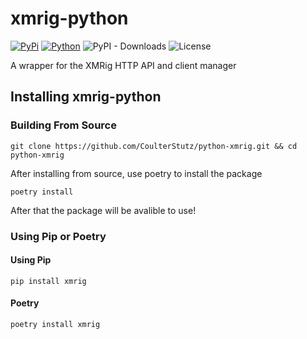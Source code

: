 # xmrig-python
[![PyPi](https://img.shields.io/badge/PyPi-1.1-green?labelColor=026ab5&style=flat-square&logo=pypi&logoColor=ffffff&link=https://pypi.org/project/xmrig/)](https://pypi.org/project/xmrig/)
[![Python](https://img.shields.io/badge/Python-%203.9,%203.10,%203.11,%203.12-green?labelColor=026ab5&style=flat-square&logo=pypi&logoColor=ffffff&link=https://pypi.org/project/xmrig/)](https://pypi.org/project/xmrig/)
![PyPI - Downloads](https://img.shields.io/pypi/dm/xmrig?label=PyPI%20Downloads)
![License](https://img.shields.io/github/license/CoulterStutz/python-xmrig?label=License&color=brightgreen)

A wrapper for the XMRig HTTP API and client manager

## Installing xmrig-python
### Building From Source
```shell
git clone https://github.com/CoulterStutz/python-xmrig.git && cd python-xmrig
```
After installing from source, use poetry to install the package
```shell
poetry install
```
After that the package will be avalible to use!

### Using Pip or Poetry
#### Using Pip
```shell
pip install xmrig
```
#### Poetry
```shell
poetry install xmrig
```

